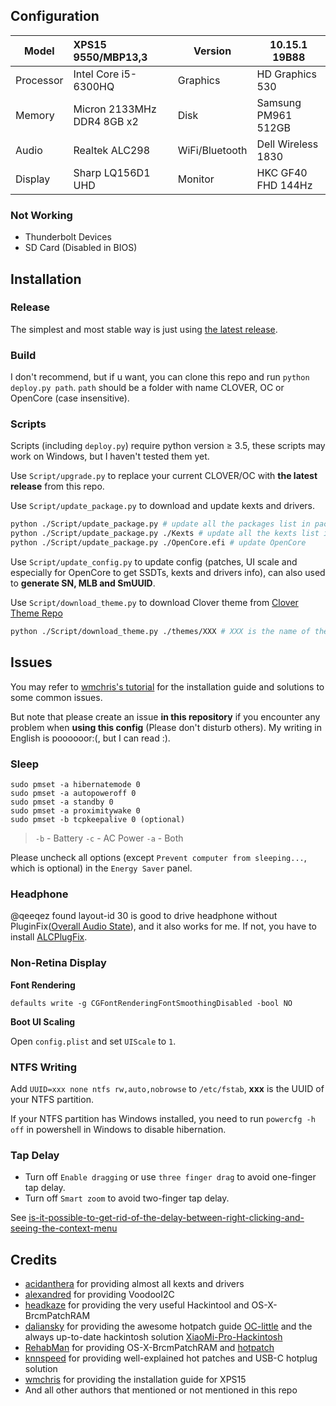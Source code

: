 ## Configuration

| Model     | XPS15 9550/MBP13,3         | Version        | 10.15.1 19B88       |
| --------- | :------------------------- | -------------- | ------------------- |
| Processor | Intel Core i5-6300HQ       | Graphics       | HD Graphics 530     |
| Memory    | Micron 2133MHz DDR4 8GB x2 | Disk           | Samsung PM961 512GB |
| Audio     | Realtek ALC298             | WiFi/Bluetooth | Dell Wireless 1830  |
| Display   | Sharp LQ156D1 UHD          | Monitor        | HKC GF40 FHD 144Hz  |

### Not Working 

- Thunderbolt Devices
- SD Card (Disabled in BIOS)

## Installation

### Release

The simplest and most stable way is just using [the latest release](https://github.com/xxxzc/xps15-9550-macos/releases/latest).

### Build

I don't recommend, but if u want, you can clone this repo and run `python deploy.py path`. `path` should be a folder with name CLOVER, OC or OpenCore (case insensitive).

### Scripts

Scripts (including `deploy.py`) require python version ≥  3.5, these scripts may work on Windows, but I haven't tested them yet.

Use `Script/upgrade.py` to replace your current CLOVER/OC with **the latest release** from this repo.

Use `Script/update_package.py` to download and update kexts and drivers.

```sh
python ./Script/update_package.py # update all the packages list in packages.csv
python ./Script/update_package.py ./Kexts # update all the kexts list in packages.csv
python ./Script/update_package.py ./OpenCore.efi # update OpenCore
```

Use `Script/update_config.py` to update config (patches, UI scale and especially for OpenCore to get SSDTs, kexts and drivers info), can also used to **generate SN, MLB and SmUUID**.

Use `Script/download_theme.py` to download Clover theme from [Clover Theme Repo](https://sourceforge.net/p/cloverefiboot/themes/ci/master/tree/themes/)

```sh
python ./Script/download_theme.py ./themes/XXX # XXX is the name of theme, e.g. Nightwish
```

## Issues

You may refer to [wmchris's tutorial](https://github.com/wmchris/DellXPS15-9550-OSX) for the installation guide and solutions to some common issues. 

But note that please create an issue **in this repository** if you encounter any problem when **using this config** (Please don't disturb others). My writing in English is poooooor:(, but I can read :).

### Sleep

```shell
sudo pmset -a hibernatemode 0
sudo pmset -a autopoweroff 0
sudo pmset -a standby 0
sudo pmset -a proximitywake 0
sudo pmset -b tcpkeepalive 0 (optional)
```

> `-b` - Battery `-c` - AC Power `-a` - Both

Please uncheck all options (except `Prevent computer from sleeping...`, which is optional) in the `Energy Saver` panel.

### Headphone

@qeeqez found layout-id 30 is good to drive headphone without PluginFix([Overall Audio State](https://github.com/daliansky/XiaoMi-Pro/issues/96)), and it also works for me. If not, you have to install [ALCPlugFix](https://github.com/daliansky/XiaoMi-Pro-Hackintosh/tree/master/ALCPlugFix).

### Non-Retina Display

**Font Rendering**

```shell
defaults write -g CGFontRenderingFontSmoothingDisabled -bool NO
```

**Boot UI Scaling**

Open `config.plist` and set  `UIScale` to `1`.

### NTFS Writing

Add `UUID=xxx none ntfs rw,auto,nobrowse` to `/etc/fstab`, **xxx** is the UUID of your NTFS partition. 

If your NTFS partition has Windows installed, you need to run `powercfg -h off`  in powershell in Windows to disable hibernation.

### Tap Delay

- Turn off `Enable dragging` or use `three finger drag` to avoid one-finger tap delay.
- Turn off `Smart zoom` to avoid two-finger tap delay.

See [is-it-possible-to-get-rid-of-the-delay-between-right-clicking-and-seeing-the-context-menu](https://apple.stackexchange.com/a/218181)

## Credits

- [acidanthera](https://github.com/acidanthera) for providing almost all kexts and drivers
- [alexandred](https://github.com/alexandred) for providing VoodooI2C
- [headkaze](https://github.com/headkaze) for providing the very useful Hackintool and OS-X-BrcmPatchRAM
- [daliansky](https://github.com/daliansky) for providing the awesome hotpatch guide [OC-little](https://github.com/daliansky/OC-little/) and the always up-to-date hackintosh solution [XiaoMi-Pro-Hackintosh](https://github.com/daliansky/XiaoMi-Pro-Hackintosh)
- [RehabMan](https://github.com/RehabMan) for providing OS-X-BrcmPatchRAM and [hotpatch](https://github.com/RehabMan/OS-X-Clover-Laptop-Config/tree/master/hotpatch)
- [knnspeed](https://www.tonymacx86.com/threads/guide-dell-xps-15-9560-4k-touch-1tb-ssd-32gb-ram-100-adobergb.224486) for providing well-explained hot patches and USB-C hotplug solution
- [wmchris](https://github.com/wmchris/DellXPS15-9550-OSX/tree/10.15) for providing the installation guide for XPS15
- And all other authors that mentioned or not mentioned in this repo